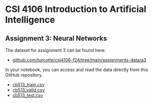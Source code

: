 # CSI 4106 Introduction to Artificial Intelligence

## Assignment 3: Neural Networks

The dataset for assignment 3 can be found here:

- [github.com/turcotte/csi4106-f24/tree/main/assignments-data/a3](https://github.com/turcotte/csi4106-f24/tree/main/assignments-data/a3)

In your notebook, you can access and read the data directly from this GitHub repository.

- [cb513_train.csv](https://raw.githubusercontent.com/turcotte/csi4106-f24/main/assignments-data/a3/cb513_train.csv)
- [cb513_valid.csv](https://raw.githubusercontent.com/turcotte/csi4106-f24/main/assignments-data/a3/cb513_valid.csv)
- [cb513_test.csv](https://raw.githubusercontent.com/turcotte/csi4106-f24/main/assignments-data/a3/cb513_test.csv)
